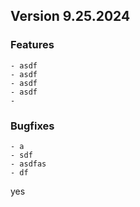 ## Version 9.25.2024
### Features
```
- asdf
- asdf
- asdf
- asdf
- 
```
### Bugfixes
```
- a
- sdf
- asdfas
- df
```

yes
